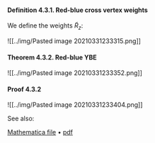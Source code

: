 #### Definition 4.3.1. Red-blue cross vertex weights

We define the weights $\widetilde{R}_z$:

![[../img/Pasted image 20210331233315.png]]

#### Theorem 4.3.2. Red-blue YBE

![[../img/Pasted image 20210331233352.png]]

#### Proof 4.3.2

![[../img/Pasted image 20210331233404.png]]

See also:

[Mathematica file](https://storage.lpetrov.cc/IUM-S21/L4_HL_vertex.nb) &bull; [pdf](https://storage.lpetrov.cc/IUM-S21/L4_HL_vertex.pdf)
